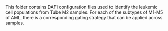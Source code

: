 This folder contains DAFi configuration files used to identify the leukemic cell populations from Tube M2 samples. For each of the subtypes of M1-M5 of AML, there is a corresponding gating strategy that can be applied across samples.
